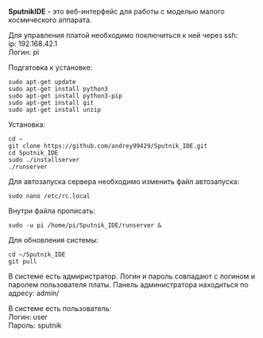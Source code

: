 **SputnikIDE** - это веб-интерфейс для работы с моделью малого космического аппарата.


Для управления платой необходимо поключиться к ней через ssh: \
ip: 192.168.42.1 \
Логин: pi

Подгатовка к установке:
```
sudo apt-get update
sudo apt-get install python3
sudo apt-get install python3-pip
sudo apt-get install git
sudo apt-get install unzip
```

Установка:
```
cd ~
git clone https://github.com/andrey99429/Sputnik_IDE.git
cd Sputnik_IDE
sudo ./installserver
./runserver
```

Для автозапуска сервера необходимо изменить файл автозапуска:
```
sudo nano /etc/rc.local
```
Внутри файла прописать:
```
sudo -u pi /home/pi/Sputnik_IDE/runserver &
```

Для обновления системы:
```
cd ~/Sputnik_IDE
git pull
```

В системе есть адмиристратор. Логин и пароль совпадают с логином и паролем пользователя платы.
Панель администратора находиться по адресу: admin/

В системе есть пользователь: \
Логин: user \
Пароль: sputnik
